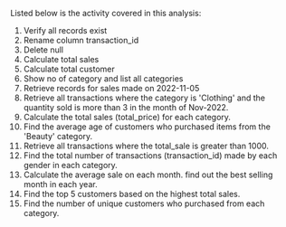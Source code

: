 Listed below is the activity covered in this analysis:

1) Verify all records exist
2) Rename column transaction_id
3) Delete null 
4) Calculate total sales
5) Calculate total customer
6) Show no of category and list all categories
7) Retrieve records for sales made on 2022-11-05
8) Retrieve all transactions where the category is 'Clothing' and the quantity sold is more than 3 in the month of Nov-2022.
9) Calculate the total sales (total_price) for each category.
10) Find the average age of customers who purchased items from the 'Beauty' category.
11) Retrieve all transactions where the total_sale is greater than 1000.
12) Find the total number of transactions (transaction_id) made by each gender in each category.
13) Calculate the average sale on each month. find out the best selling month in each year.
14) Find the top 5 customers based on the highest total sales.
15) Find the number of unique customers who purchased from each category.
